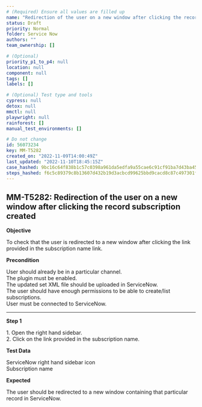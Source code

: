 ```yaml
---
# (Required) Ensure all values are filled up
name: "Redirection of the user on a new window after clicking the record subscription created"
status: Draft
priority: Normal
folder: Service Now
authors: ""
team_ownership: []

# (Optional)
priority_p1_to_p4: null
location: null
component: null
tags: []
labels: []

# (Optional) Test type and tools
cypress: null
detox: null
mmctl: null
playwright: null
rainforest: []
manual_test_environments: []

# Do not change
id: 56073234
key: MM-T5282
created_on: "2022-11-09T14:00:49Z"
last_updated: "2022-11-10T18:45:15Z"
case_hashed: 9bc16c64f838b1c57c0398a961da5edfa9a55cae6c91cf91ba7d43ba45e8520d4b25673b579cf9bb2a30ccd5b40306ed
steps_hashed: f6c5c89379c8b13607d432b19d3acbcd99625bbd9cacd8c87c497301f581fd70816e98a41ecf3cf5be22fdb586125d35
---
```


<!-- (Auto-generated) Based on frontmatter's "key" and "name" -->

## MM-T5282: Redirection of the user on a new window after clicking the record subscription created

**Objective**

To check that the user is redirected to a new window after clicking the link provided in the subscription name link.

**Precondition**

User should already be in a particular channel.\
The plugin must be enabled.\
The updated set XML file should be uploaded in ServiceNow.\
The user should have enough permissions to be able to create/list subscriptions.\
User must be connected to ServiceNow.

---

**Step 1**

1\. Open the right hand sidebar.\
2\. Click on the link provided in the subscription name.

**Test Data**

ServiceNow right hand sidebar icon\
Subscription name

**Expected**

The user should be redirected to a new window containing that particular record in ServiceNow.

